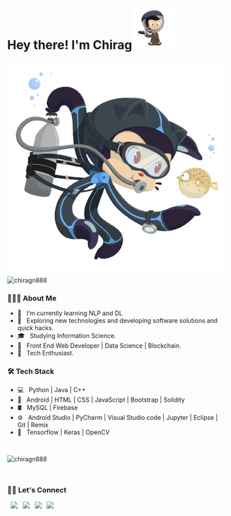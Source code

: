 # Hey there! I'm Chirag<img src="https://github.com/chiragn888/chiragn888/blob/main/assets/mcefeeline-removebg-preview.png" width="100px" height="100px">
<img align="right"  src="https://github.com/chiragn888/chiragn888/blob/main/assets/Screenshot_2022-07-16_at_9.10.37_PM-removebg-preview.png" width="500"/>
<p align="left"> <img src="https://komarev.com/ghpvc/?username=chiragn888&label=Profile%20views&color=0e75b6&style=flat" alt="chiragn888" /> </p>

<h3> 👨🏻‍💻 About Me </h3>

- 🔭 &nbsp; I’m currently learning NLP and DL
- 🤔 &nbsp; Exploring new technologies and developing software solutions and quick hacks.
- 🎓 &nbsp; Studying Information Science.
- 💼 &nbsp; Front End Web Developer | Data Science | Blockchain.
- 🌱 &nbsp; Tech Enthusiast.
 

<h3>🛠 Tech Stack</h3>

- 💻 &nbsp; Python | Java | C++  
- 👾 &nbsp; Android | HTML | CSS | JavaScript | Bootstrap | Solidity
- 🛢 &nbsp; MySQL | Firebase 
- ⚙️ &nbsp; Android Studio | PyCharm | Visual Studio code | Jupyter | Eclipse | Git | Remix
- 🚀 &nbsp; Tensorflow | Keras | OpenCV 

<br>
<p><img  src="https://github-readme-stats.vercel.app/api/top-langs?username=chiragn888&show_icons=true&locale=en&layout=compact" alt="chiragn888" /></p>
<br>


<h3> 🤝🏻 Let's Connect </h3>
<p align="left">
&nbsp; <a href="https://twitter.com/ChiragN12120003" target="_blank" rel="noopener noreferrer"><img src="https://img.icons8.com/plasticine/100/000000/twitter.png" width="50" /></a>  
&nbsp; <a href="https://www.instagram.com/_chirag_n/" target="_blank" rel="noopener noreferrer"><img src="https://img.icons8.com/plasticine/100/000000/instagram-new.png" width="50" /></a>  
&nbsp; <a href="https://www.linkedin.com/in/chirag-n-a231071bb/" target="_blank" rel="noopener noreferrer"><img src="https://img.icons8.com/plasticine/100/000000/linkedin.png" width="50" /></a>
&nbsp; <a href="mailto:chiragn888@gmail.com" target="_blank" rel="noopener noreferrer"><img src="https://img.icons8.com/plasticine/100/000000/gmail.png"  width="50" /></a>
</p>




